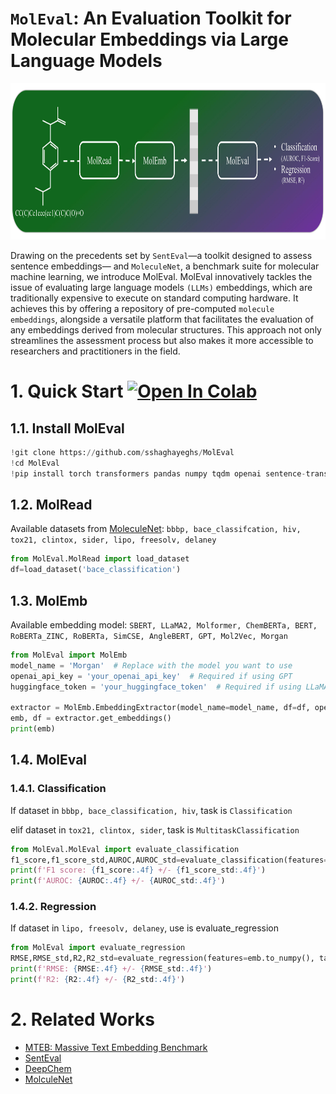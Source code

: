 # `MolEval`: An Evaluation Toolkit for Molecular Embeddings via Large Language Models

<div align="center">
  <img src="misc/MolEval_FW.jpg" width="900" height="250" alt="MolEval Logo">
</div>

Drawing on the precedents set by `SentEval`—a toolkit designed to assess sentence embeddings— and `MoleculeNet`, a benchmark suite for molecular machine learning, we introduce MolEval. MolEval innovatively tackles the issue of evaluating large language models `(LLMs)` embeddings, which are traditionally expensive to execute on standard computing hardware. It achieves this by offering a repository of pre-computed `molecule embeddings`, alongside a versatile platform that facilitates the evaluation of any embeddings derived from molecular structures. This approach not only streamlines the assessment process but also makes it more accessible to researchers and practitioners in the field.
# 1. Quick Start [![Open In Colab](https://colab.research.google.com/assets/colab-badge.svg)](https://colab.research.google.com/drive/1Uk_rhjIFjr-uOu2j4QHntyPwGDaMrfRZ?usp=sharing)

## 1.1. Install MolEval
```python
!git clone https://github.com/sshaghayeghs/MolEval
!cd MolEval
!pip install torch transformers pandas numpy tqdm openai sentence-transformers peft angle-emb deepchem rdkit

```

## 1.2. MolRead
Available datasets from [MoleculeNet](https://moleculenet.org/datasets-1): `bbbp, bace_classifcation, hiv, tox21, clintox, sider, lipo, freesolv, delaney`
```python
from MolEval.MolRead import load_dataset
df=load_dataset('bace_classification')
```
## 1.3. MolEmb 
Available embedding model: `SBERT, LLaMA2, Molformer, ChemBERTa, BERT, RoBERTa_ZINC, RoBERTa, SimCSE, AngleBERT, GPT, Mol2Vec, Morgan`
```python
from MolEval import MolEmb 
model_name = 'Morgan'  # Replace with the model you want to use
openai_api_key = 'your_openai_api_key'  # Required if using GPT
huggingface_token = 'your_huggingface_token'  # Required if using LLaMA2

extractor = MolEmb.EmbeddingExtractor(model_name=model_name, df=df, openai_api_key=openai_api_key, huggingface_token=huggingface_token)
emb, df = extractor.get_embeddings()
print(emb)
```

## 1.4. MolEval
### 1.4.1. Classification
If dataset in `bbbp, bace_classification, hiv`, task is `Classification`

elif dataset in `tox21, clintox, sider`, task is `MultitaskClassification`
```python
from MolEval.MolEval import evaluate_classification
f1_score,f1_score_std,AUROC,AUROC_std=evaluate_classification(features=emb.to_numpy(), targets=df.drop(columns=['SMILES']).to_numpy(), n_splits=5, task='Classification')
print(f'F1 score: {f1_score:.4f} +/- {f1_score_std:.4f}')
print(f'AUROC: {AUROC:.4f} +/- {AUROC_std:.4f}')
```

### 1.4.2. Regression
If dataset in `lipo, freesolv, delaney`, use is evaluate_regression

```python
from MolEval import evaluate_regression
RMSE,RMSE_std,R2,R2_std=evaluate_regression(features=emb.to_numpy(), targets=df.drop(columns=['SMILES']).to_numpy(), n_splits=5)
print(f'RMSE: {RMSE:.4f} +/- {RMSE_std:.4f}')
print(f'R2: {R2:.4f} +/- {R2_std:.4f}')
```



# 2. Related Works

  * [MTEB: Massive Text Embedding Benchmark](https://aclanthology.org/2023.eacl-main.148.pdf)
  * [SentEval](https://aclanthology.org/L18-1269.pdf)
  * [DeepChem](https://deepchem.readthedocs.io/en/latest/)
  * [MolculeNet](https://pubs.rsc.org/en/content/articlelanding/2018/sc/c7sc02664a)





